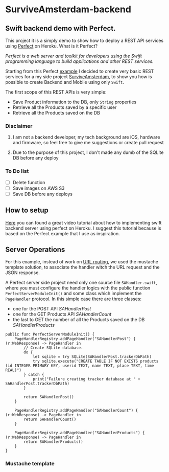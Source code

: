 # SurviveAmsterdam-backend

## Swift backend demo with Perfect.
This project it is a simply demo to show how to deploy a
REST API services using [Perfect](https://www.perfect.org) on Heroku. What is it Perfect?

 _Perfect is a web server and toolkit for developers using the Swift programming language to build applications and other REST services._

Starting from this Perfect [example](https://github.com/PerfectlySoft/Perfect-Heroku-Buildpack-Example) I decided to create very basic REST services for a my side project [SurviveAmsterdam](https://github.com/darthpelo/SurviveAmsterdam), to show you how is possible to create Backend and Mobile using only `Swift`.

The first scope of this REST APIs is very simple:
* Save Product information to the DB, only `String` properties
* Retrieve all the Products saved by a specific user
* Retrieve all the Products saved on the DB

### Disclaimer
1) I am not a backend developer, my tech background are iOS, hardware and firmware, so feel free to give me suggestions or create pull request

2) Due to the purpose of this project, I don't made any dumb of the SQLite DB before any deploy

### To Do list
- [ ] Delete function
- [ ] Save images on AWS S3
- [ ] Save DB before any deploys

## How to setup
[Here](http://mrchrisbarker.postach.io/post/implementing-swift-backend-server-using-perfect-on-heroku) you can found a great video tutorial about how to implementing swift backend server using perfect on Heroku. I suggest this tutorial because is based on the Perfect example that I use as inspiration.

## Server Operations
For this example, instead of work on [URL routing](https://github.com/PerfectlySoft/PerfectExample-URLRouting), we used the mustache template solution, to associate the handler witch the URL request and the JSON response.

A Perfect server side project need only one source file `SAHandler.swift`, where you must configure the handler logics with the public function `PerfectServerModuleInit()` and some class which implement the `PageHandler` protocol. In this simple case there are three classes:
* one for the POST API *SAHandlerPost*
* one for the GET Products API *SAHandlerCount*
* the last to GET the number of all the Products saved on the DB *SAHandlerProducts*

```
public func PerfectServerModuleInit() {
    PageHandlerRegistry.addPageHandler("SAHandlerPost") { (r:WebResponse) -> PageHandler in
        // Create SQLite database.
        do {
            let sqlite = try SQLite(SAHandlerPost.trackerDbPath)
            try sqlite.execute("CREATE TABLE IF NOT EXISTS products (id INTEGER PRIMARY KEY, userid TEXT, name TEXT, place TEXT, time REAL)")
        } catch {
            print("Failure creating tracker database at " + SAHandlerPost.trackerDbPath)
        }

        return SAHandlerPost()
    }

    PageHandlerRegistry.addPageHandler("SAHandlerCount") { (r:WebResponse) -> PageHandler in
        return SAHandlerCount()
    }

    PageHandlerRegistry.addPageHandler("SAHandlerProducts") { (r:WebResponse) -> PageHandler in
        return SAHandlerProducts()
    }
}
```
### Mustache template
